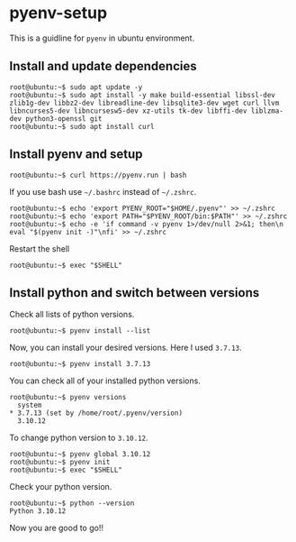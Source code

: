 # pyenv-setup
This is a guidline for `pyenv` in ubuntu environment.

## Install and update dependencies
```console
root@ubuntu:~$ sudo apt update -y
root@ubuntu:~$ sudo apt install -y make build-essential libssl-dev zlib1g-dev libbz2-dev libreadline-dev libsqlite3-dev wget curl llvm libncurses5-dev libncursesw5-dev xz-utils tk-dev libffi-dev liblzma-dev python3-openssl git
root@ubuntu:~$ sudo apt install curl
```

## Install pyenv and setup
```console
root@ubuntu:~$ curl https://pyenv.run | bash
```

If you use bash use `~/.bashrc` instead of `~/.zshrc`.
```console
root@ubuntu:~$ echo 'export PYENV_ROOT="$HOME/.pyenv"' >> ~/.zshrc
root@ubuntu:~$ echo 'export PATH="$PYENV_ROOT/bin:$PATH"' >> ~/.zshrc
root@ubuntu:~$ echo -e 'if command -v pyenv 1>/dev/null 2>&1; then\n eval "$(pyenv init -)"\nfi' >> ~/.zshrc
```

Restart the shell
```console
root@ubuntu:~$ exec "$SHELL"
```

## Install python and switch between versions
Check all lists of python versions.
```console
root@ubuntu:~$ pyenv install --list
```

Now, you can install your desired versions. Here I used `3.7.13`.
```console
root@ubuntu:~$ pyenv install 3.7.13
```

You can check all of your installed python versions.
```console
root@ubuntu:~$ pyenv versions
  system
* 3.7.13 (set by /home/root/.pyenv/version)
  3.10.12
```

To change python version to `3.10.12`.
```console
root@ubuntu:~$ pyenv global 3.10.12
root@ubuntu:~$ pyenv init
root@ubuntu:~$ exec "$SHELL"
```

Check your python version.
```console
root@ubuntu:~$ python --version
Python 3.10.12
```

Now you are good to go!!
